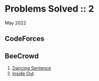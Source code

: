 # Problems Solved :: 2
May 2022

CodeForces
-----------------

BeeCrowd
-----------------
1. [Dancing Sentence](https://www.beecrowd.com.br/judge/en/problems/view/1234)
1. [Inside Out](https://www.beecrowd.com.br/judge/en/problems/view/1235)
